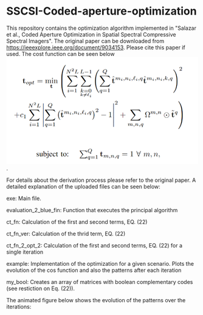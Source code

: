 
# SSCSI-Coded-aperture-optimization 

This repository contains the optimization algorithm implemented in "Salazar et al., Coded Aperture Optimization in Spatial Spectral Compressive Spectral Imagers".
The original paper can be downloaded from https://ieeexplore.ieee.org/document/9034153. Please cite this paper if used. The cost function can be seen below ![Alt text](https://github.com/Edgar-Noita/SSCSI-Coded-aperture-optimization/blob/main/eq_22.png).


For details about the derivation process please refer to the original paper. A detailed explanation of the uploaded files can be seen below:

exe: Main file.

evaluation_2_blue_fin:  Function that executes the principal algorithm

ct_fn: Calculation of the first and second terms, EQ. (22)

ct_fn_ver: Calculation of the thrid term, EQ. (22)

ct_fn_2_opt_2: Calculation of the first and second terms, EQ. (22) for a single iteration

example: Implementation of the optimization for a given scenario. Plots the evolution of the cos function and also the patterns after each iteration

my_bool: Creates an array of matrices with boolean complementary codes (see restiction on Eq. (22)).

The animated figure below shows the evolution of the patterns over the iterations:



